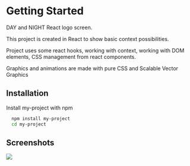 # Getting Started
DAY and NIGHT React logo screen.

This project is created in React to show basic context possibilities.

Project uses some react hooks, working with context, working with DOM elements, CSS management from react components. 

Graphics and animations are made with pure CSS and Scalable Vector Graphics

## Installation

Install my-project with npm

```bash
  npm install my-project
  cd my-project
```
## Screenshots

![](<img src="https://media.giphy.com/media/vFKqnCdLPNOKc/giphy.gif" width="40" height="40" />)
